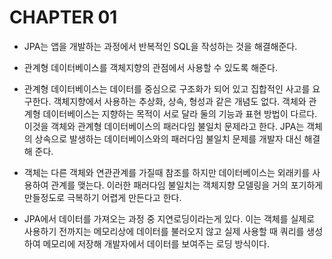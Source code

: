 # CHAPTER 01

- JPA는 앱을 개발하는 과정에서 반복적인 SQL을 작성하는 것을 해결해준다.


- 관계형 데이터베이스를 객체지향의 관점에서 사용할 수 있도록 해준다.  


- 관계형 데이터베이스는 데이터를 중심으로 구조화가 되어 있고 집합적인 사고를 요구한다. 객체지향에서 사용하는 추상화, 상속, 형성과 같은 개념도 없다. 
객체와 관계형 데이터베이스는 지향하는 목적이 서로 달라 둘의 기능과 표현 방법이 다르다. 이것을 객체와 관계형 데이터베이스의 패러다임 불일치 문제라고 한다.
JPA는 객체의 상속으로 발생하는 데이터베이스와의 패러다임 불일치 문제를 개발자 대신 해결해 준다.  


- 객체는 다른 객체와 연관관계를 가질때 참조를 하지만 데이터베이스는 외래키를 사용하여 관계를 맺는다.
이러한 패러다임 불일치는 객체지향 모델링을 거의 포기하게 만들정도로 극복하기 어렵게 만든다고 한다.


- JPA에서 데이터를 가져오는 과정 중 지연로딩이라는게 있다.
이는 객체를 실제로 사용하기 전까지는 메모리상에 데이터를 불러오지 않고 실제 사용할 때 쿼리를 생성하여
메모리에 저장해 개발자에서 데이터를 보여주는 로딩 방식이다.

